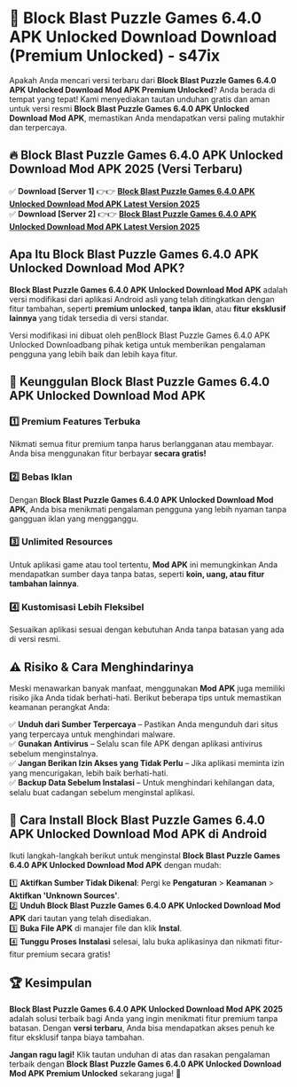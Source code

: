 # 🎯 Block Blast Puzzle Games 6.4.0 APK Unlocked Download  Download (Premium Unlocked) -  s47ix

Apakah Anda mencari versi terbaru dari **Block Blast Puzzle Games 6.4.0 APK Unlocked Download Mod APK Premium Unlocked**? Anda berada di tempat yang tepat! Kami menyediakan tautan unduhan gratis dan aman untuk versi resmi **Block Blast Puzzle Games 6.4.0 APK Unlocked Download Mod APK**, memastikan Anda mendapatkan versi paling mutakhir dan terpercaya.

## 🔥 Block Blast Puzzle Games 6.4.0 APK Unlocked Download Mod APK 2025 (Versi Terbaru)

✅ **Download [Server 1]** 👉👉 [**Block Blast Puzzle Games 6.4.0 APK Unlocked Download Mod APK Latest Version 2025**](https://momento.my/?title=Block_Blast_Puzzle_Games_6.4.0_APK_Unlocked_Download)  
✅ **Download [Server 2]** 👉👉 [**Block Blast Puzzle Games 6.4.0 APK Unlocked Download Mod APK Latest Version 2025**](https://momento.my/?title=Block_Blast_Puzzle_Games_6.4.0_APK_Unlocked_Download)  

## Apa Itu Block Blast Puzzle Games 6.4.0 APK Unlocked Download Mod APK?

**Block Blast Puzzle Games 6.4.0 APK Unlocked Download Mod APK** adalah versi modifikasi dari aplikasi Android asli yang telah ditingkatkan dengan fitur tambahan, seperti **premium unlocked**, **tanpa iklan**, atau **fitur eksklusif lainnya** yang tidak tersedia di versi standar.

Versi modifikasi ini dibuat oleh penBlock Blast Puzzle Games 6.4.0 APK Unlocked Downloadbang pihak ketiga untuk memberikan pengalaman pengguna yang lebih baik dan lebih kaya fitur.

## 🎯 Keunggulan Block Blast Puzzle Games 6.4.0 APK Unlocked Download Mod APK

### 1️⃣ Premium Features Terbuka
Nikmati semua fitur premium tanpa harus berlangganan atau membayar. Anda bisa menggunakan fitur berbayar **secara gratis!**

### 2️⃣ Bebas Iklan
Dengan **Block Blast Puzzle Games 6.4.0 APK Unlocked Download Mod APK**, Anda bisa menikmati pengalaman pengguna yang lebih nyaman tanpa gangguan iklan yang mengganggu.

### 3️⃣ Unlimited Resources
Untuk aplikasi game atau tool tertentu, **Mod APK** ini memungkinkan Anda mendapatkan sumber daya tanpa batas, seperti **koin, uang, atau fitur tambahan lainnya**.

### 4️⃣ Kustomisasi Lebih Fleksibel
Sesuaikan aplikasi sesuai dengan kebutuhan Anda tanpa batasan yang ada di versi resmi.

## ⚠️ Risiko & Cara Menghindarinya

Meski menawarkan banyak manfaat, menggunakan **Mod APK** juga memiliki risiko jika Anda tidak berhati-hati. Berikut beberapa tips untuk memastikan keamanan perangkat Anda:

✅ **Unduh dari Sumber Terpercaya** – Pastikan Anda mengunduh dari situs yang terpercaya untuk menghindari malware.  
✅ **Gunakan Antivirus** – Selalu scan file APK dengan aplikasi antivirus sebelum menginstalnya.  
✅ **Jangan Berikan Izin Akses yang Tidak Perlu** – Jika aplikasi meminta izin yang mencurigakan, lebih baik berhati-hati.  
✅ **Backup Data Sebelum Instalasi** – Untuk menghindari kehilangan data, selalu buat cadangan sebelum menginstal aplikasi.

## 📌 Cara Install Block Blast Puzzle Games 6.4.0 APK Unlocked Download Mod APK di Android

Ikuti langkah-langkah berikut untuk menginstal **Block Blast Puzzle Games 6.4.0 APK Unlocked Download Mod APK** dengan mudah:

1️⃣ **Aktifkan Sumber Tidak Dikenal**: Pergi ke **Pengaturan** > **Keamanan** > **Aktifkan 'Unknown Sources'**.  
2️⃣ **Unduh Block Blast Puzzle Games 6.4.0 APK Unlocked Download Mod APK** dari tautan yang telah disediakan.  
3️⃣ **Buka File APK** di manajer file dan klik **Instal**.  
4️⃣ **Tunggu Proses Instalasi** selesai, lalu buka aplikasinya dan nikmati fitur-fitur premium secara gratis!

## 🏆 Kesimpulan

**Block Blast Puzzle Games 6.4.0 APK Unlocked Download Mod APK 2025** adalah solusi terbaik bagi Anda yang ingin menikmati fitur premium tanpa batasan. Dengan **versi terbaru**, Anda bisa mendapatkan akses penuh ke fitur eksklusif tanpa biaya tambahan.

**Jangan ragu lagi!** Klik tautan unduhan di atas dan rasakan pengalaman terbaik dengan **Block Blast Puzzle Games 6.4.0 APK Unlocked Download Mod APK Premium Unlocked** sekarang juga! 🚀

